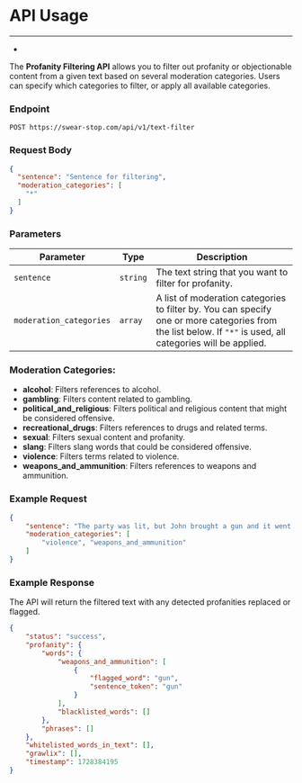 # API Usage

---

- 

The **Profanity Filtering API** allows you to filter out profanity or objectionable content from a given text based on several moderation categories. Users can specify which categories to filter, or apply all available categories.

### Endpoint
`POST https://swear-stop.com/api/v1/text-filter`

### Request Body
```json
{
  "sentence": "Sentence for filtering",
  "moderation_categories": [
    "*"
  ]
}
```

### Parameters

| Parameter               | Type     | Description                                                                                                                                         |
|-------------------------|----------|-----------------------------------------------------------------------------------------------------------------------------------------------------|
| `sentence`              | `string` | The text string that you want to filter for profanity.                                                                                               |
| `moderation_categories` | `array`  | A list of moderation categories to filter by. You can specify one or more categories from the list below. If `"*"` is used, all categories will be applied. |

### Moderation Categories:

- **alcohol**: Filters references to alcohol.
- **gambling**: Filters content related to gambling.
- **political_and_religious**: Filters political and religious content that might be considered offensive.
- **recreational_drugs**: Filters references to drugs and related terms.
- **sexual**: Filters sexual content and profanity.
- **slang**: Filters slang words that could be considered offensive.
- **violence**: Filters terms related to violence.
- **weapons_and_ammunition**: Filters references to weapons and ammunition.

### Example Request

```json
{
    "sentence": "The party was lit, but John brought a gun and it went south!",
    "moderation_categories": [
        "violence", "weapons_and_ammunition"
    ]
}
```

### Example Response

The API will return the filtered text with any detected profanities replaced or flagged.

```json
{
    "status": "success",
    "profanity": {
        "words": {
            "weapons_and_ammunition": [
                {
                    "flagged_word": "gun",
                    "sentence_token": "gun"
                }
            ],
            "blacklisted_words": []
        },
        "phrases": []
    },
    "whitelisted_words_in_text": [],
    "grawlix": [],
    "timestamp": 1728384195
}
```
